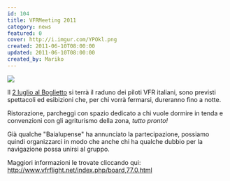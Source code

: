```yaml
---
id: 104
title: VFRMeeting 2011
category: news
featured: 0
cover: http://i.imgur.com/YPOkl.png
created: 2011-06-10T08:00:00
updated: 2011-06-10T08:00:00
created_by: Mariko
---
```


<img class="float-start mr-3 w-[300px]" src="http://i.imgur.com/YPOkl.png"/>

Il <u>2 luglio al Boglietto</u> si terrà il raduno dei piloti VFR italiani, sono previsti spettacoli ed esibizioni che, per chi vorrà fermarsi, dureranno fino a notte.

Ristorazione, parcheggi con spazio dedicato a chi vuole dormire in tenda e convenzioni con gli agriturismo della zona, <em>tutto pronto!</em>

Già qualche "Baialupense" ha annunciato la partecipazione, possiamo quindi organizzarci in modo che anche chi ha qualche dubbio per la navigazione possa unirsi al gruppo.

Maggiori informazioni le trovate cliccando qui: <a href="http://www.vfrflight.net/index.php/board,77.0.html" target="_blank">http://www.vfrflight.net/index.php/board,77.0.html</a>
